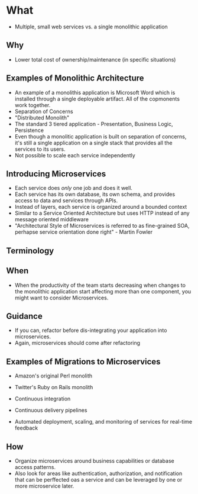 # What
- Multiple, small web services vs. a single monolithic application

## Why
- Lower total cost of ownership/maintenance (in specific situations)

## Examples of Monolithic Architecture
- An example of a monolithis application is Microsoft Word which is installed through a single deployable artifact. All of the copmonents work together.
- Separation of Concerns
- "Distributed Monolith"
- The standard 3 tiered application - Presentation, Business Logic, Persistence 
- Even though a monolitic application is built on separation of concerns, it's still a single application on a single stack that provides all the services to its users.
- Not possible to scale each service independently

## Introducing Microservices
- Each service does _only_ one job and does it well. 
- Each service has its own database, its own schema, and provides access to data and services through APIs.
- Instead of layers, each service is organized around a bounded context
- Similar to a Service Oriented Architecture but uses HTTP instead of any message oriented middleware
- "Architectural Style of Microservices is referred to as fine-grained SOA, perhapse service orientation done right" - Martin Fowler

## Terminology

## When
- When the productivity of the team starts decreasing when changes to the monolithic application start affecting more than one component, you might want to consider Microservices.

## Guidance
- If you can, refactor before dis-integrating your application into microservices.
- Again, microservices should come after refactoring

## Examples of Migrations to Microservices
- Amazon's original Perl monolith
- Twitter's Ruby on Rails monolith

- Continuous integration
- Continuous delivery pipelines
- Automated deployment, scaling, and monitoring of services for real-time feedback

## How
- Organize microservices around business capabilities or database access patterns. 
- Also look for areas like authentication, authorization, and notification that can be perffected oas a service and can be leveraged by one or more microservice later.